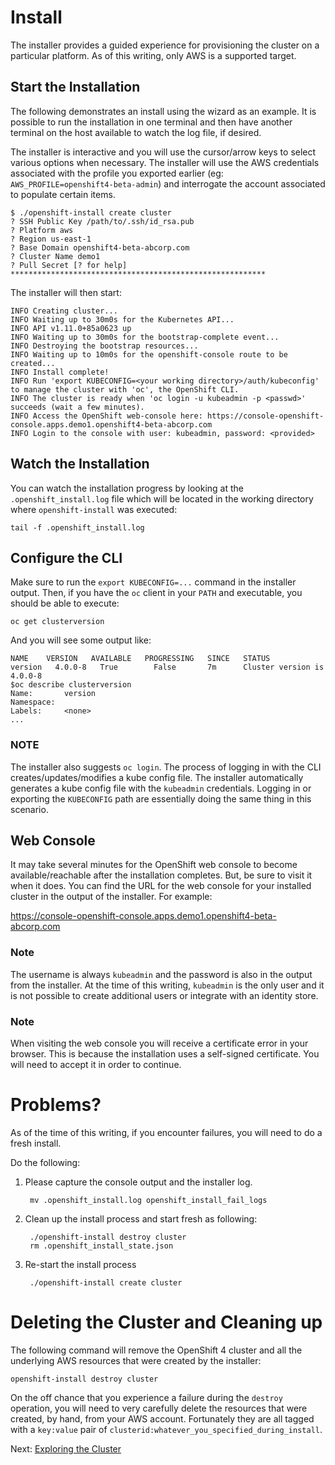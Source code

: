 # Install

The installer provides a guided experience for provisioning the cluster on a
particular platform. As of this writing, only AWS is a supported target.

## Start the Installation
The following demonstrates an install using the wizard as an example. It is
possible to run the installation in one terminal and then have another
terminal on the host available to watch the log file, if desired.

The installer is interactive and you will use the cursor/arrow keys to select
various options when necessary. The installer will use the AWS credentials
associated with the profile you exported earlier (eg:
`AWS_PROFILE=openshift4-beta-admin`) and interrogate the account associated
to populate certain items.

```
$ ./openshift-install create cluster
? SSH Public Key /path/to/.ssh/id_rsa.pub
? Platform aws
? Region us-east-1
? Base Domain openshift4-beta-abcorp.com
? Cluster Name demo1
? Pull Secret [? for help] *********************************************************
```

The installer will then start:

```
INFO Creating cluster...                     	 
INFO Waiting up to 30m0s for the Kubernetes API...
INFO API v1.11.0+85a0623 up                  	 
INFO Waiting up to 30m0s for the bootstrap-complete event...
INFO Destroying the bootstrap resources...   	 
INFO Waiting up to 10m0s for the openshift-console route to be created...
INFO Install complete!                       	 
INFO Run 'export KUBECONFIG=<your working directory>/auth/kubeconfig' to manage the cluster with 'oc', the OpenShift CLI.
INFO The cluster is ready when 'oc login -u kubeadmin -p <passwd>' succeeds (wait a few minutes).
INFO Access the OpenShift web-console here: https://console-openshift-console.apps.demo1.openshift4-beta-abcorp.com
INFO Login to the console with user: kubeadmin, password: <provided>
```

## Watch the Installation
You can watch the installation progress by looking at the
`.openshift_install.log` file which will be located in the working directory
where `openshift-install` was executed:

    tail -f .openshift_install.log

## Configure the CLI
Make sure to run the `export KUBECONFIG=...` command in the installer output. Then, if you have the `oc` client in your `PATH` and executable, you should be able to execute:

    oc get clusterversion

And you will see some output like:

```
NAME  	VERSION   AVAILABLE   PROGRESSING   SINCE 	STATUS
version   4.0.0-8   True    	False     	7m    	Cluster version is 4.0.0-8
$oc describe clusterversion
Name:     	version
Namespace:    
Labels:   	<none>
...
```

### NOTE
The installer also suggests `oc login`. The process of logging in with the
CLI creates/updates/modifies a kube config file. The installer automatically
generates a kube config file with the `kubeadmin` credentials. Logging in or
exporting the `KUBECONFIG` path are essentially doing the same thing in this
scenario.

## Web Console
It may take several minutes for the OpenShift web console to become
available/reachable after the installation completes. But, be sure to visit
it when it does. You can find the URL for the web console for your installed
cluster in the output of the installer. For example:

https://console-openshift-console.apps.demo1.openshift4-beta-abcorp.com

### Note
The username is always `kubeadmin` and the password is also in the output
from the installer. At the time of this writing, `kubeadmin` is the only user
and it is not possible to create additional users or integrate with an
identity store.

### Note
When visiting the web console you will receive a certificate error in your
browser. This is because the installation uses a self-signed certificate. You
will need to accept it in order to continue.

# Problems?
As of the time of this writing, if you encounter failures, you will need to
do a fresh install.

Do the following:
1. Please capture the console output and the installer log. 

        mv .openshift_install.log openshift_install_fail_logs

1. Clean up the install process and start fresh as following: 

        ./openshift-install destroy cluster
        rm .openshift_install_state.json

1. Re-start the install process

        ./openshift-install create cluster

# Deleting the Cluster and Cleaning up
The following command will remove the OpenShift 4 cluster and all the underlying
AWS resources that were created by the installer:

    openshift-install destroy cluster

On the off chance that you experience a failure during the `destroy`
operation, you will need to very carefully delete the resources that were
created, by hand, from your AWS account. Fortunately they are all tagged with
a `key:value` pair of `clusterid:whatever_you_specified_during_install`.

Next: [Exploring the Cluster](03-explore.md)

